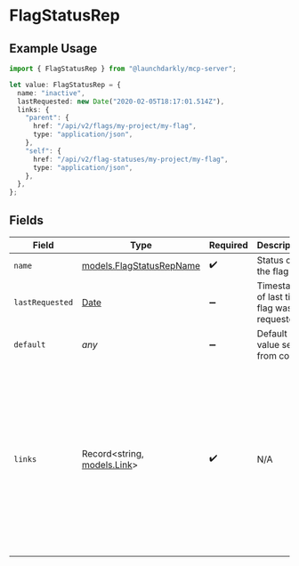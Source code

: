 # FlagStatusRep

## Example Usage

```typescript
import { FlagStatusRep } from "@launchdarkly/mcp-server";

let value: FlagStatusRep = {
  name: "inactive",
  lastRequested: new Date("2020-02-05T18:17:01.514Z"),
  links: {
    "parent": {
      href: "/api/v2/flags/my-project/my-flag",
      type: "application/json",
    },
    "self": {
      href: "/api/v2/flag-statuses/my-project/my-flag",
      type: "application/json",
    },
  },
};
```

## Fields

| Field                                                                                                                                                                                | Type                                                                                                                                                                                 | Required                                                                                                                                                                             | Description                                                                                                                                                                          | Example                                                                                                                                                                              |
| ------------------------------------------------------------------------------------------------------------------------------------------------------------------------------------ | ------------------------------------------------------------------------------------------------------------------------------------------------------------------------------------ | ------------------------------------------------------------------------------------------------------------------------------------------------------------------------------------ | ------------------------------------------------------------------------------------------------------------------------------------------------------------------------------------ | ------------------------------------------------------------------------------------------------------------------------------------------------------------------------------------ |
| `name`                                                                                                                                                                               | [models.FlagStatusRepName](../models/flagstatusrepname.md)                                                                                                                           | :heavy_check_mark:                                                                                                                                                                   | Status of the flag                                                                                                                                                                   | inactive                                                                                                                                                                             |
| `lastRequested`                                                                                                                                                                      | [Date](https://developer.mozilla.org/en-US/docs/Web/JavaScript/Reference/Global_Objects/Date)                                                                                        | :heavy_minus_sign:                                                                                                                                                                   | Timestamp of last time flag was requested                                                                                                                                            | 2020-02-05T18:17:01.514Z                                                                                                                                                             |
| `default`                                                                                                                                                                            | *any*                                                                                                                                                                                | :heavy_minus_sign:                                                                                                                                                                   | Default value seen from code                                                                                                                                                         |                                                                                                                                                                                      |
| `links`                                                                                                                                                                              | Record<string, [models.Link](../models/link.md)>                                                                                                                                     | :heavy_check_mark:                                                                                                                                                                   | N/A                                                                                                                                                                                  | {<br/>"parent": {<br/>"href": "/api/v2/flags/my-project/my-flag",<br/>"type": "application/json"<br/>},<br/>"self": {<br/>"href": "/api/v2/flag-statuses/my-project/my-flag",<br/>"type": "application/json"<br/>}<br/>} |
